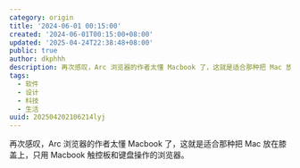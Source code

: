 ```yaml
---
category: origin
title: '2024-06-01 00:15:00'
created: '2024-06-01T00:15:00+08:00'
updated: '2025-04-24T22:38:48+08:00'
public: true
author: dkphhh
description: 再次感叹，Arc 浏览器的作者太懂 Macbook 了，这就是适合那种把 Mac 放在膝盖上……
tags:
  - 软件
  - 设计
  - 科技
  - 生活
uuid: 202504202106214lyj
---
```


再次感叹，Arc 浏览器的作者太懂 Macbook 了，这就是适合那种把 Mac 放在膝盖上，只用 Macbook 触控板和键盘操作的浏览器。
